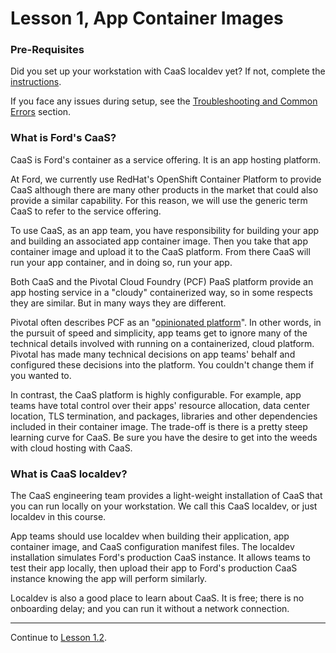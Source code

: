 # Lesson 1, App Container Images

### Pre-Requisites

Did you set up your workstation with CaaS localdev yet? If not, complete the [instructions](workstation-setup.md).

If you face any issues during setup, see the [Troubleshooting and Common Errors](./troubleshooting.md) section. 

### What is Ford's CaaS?

CaaS is Ford's container as a service offering. It is an app hosting platform.

At Ford, we currently use RedHat's OpenShift Container Platform to provide CaaS although there are many other products in the market that could also provide a similar capability. For this reason, we will use the generic term CaaS to refer to the service offering.

To use CaaS, as an app team, you have responsibility for building your app and building an associated app container image. Then you take that app container image and upload it to the CaaS platform. From there CaaS will run your app container, and in doing so, run your app.

Both CaaS and the Pivotal Cloud Foundry (PCF) PaaS platform provide an app hosting service in a "cloudy" containerized way, so in some respects they are similar. But in many ways they are different.

Pivotal often describes PCF as an "[opinionated platform](https://content.pivotal.io/blog/cloud-foundry-brazen-opinions-and-easy-extensions)". In other words, in the pursuit of speed and simplicity, app teams get to ignore many of the technical details involved with running on a containerized, cloud platform. Pivotal has made many technical decisions on app teams' behalf and configured these decisions into the platform. You couldn't change them if you wanted to.

In contrast, the CaaS platform is highly configurable. For example, app teams have total control over their apps' resource allocation, data center location, TLS termination, and packages, libraries and other dependencies included in their container image. The trade-off is there is a pretty steep learning curve for CaaS. Be sure you have the desire to get into the weeds with cloud hosting with CaaS.

### What is CaaS localdev?

The CaaS engineering team provides a light-weight installation of CaaS that you can run locally on your workstation. We call this CaaS localdev, or just localdev in this course.

App teams should use localdev when building their application, app container image, and CaaS configuration manifest files. The localdev installation simulates Ford's production CaaS instance. It allows teams to test their app locally, then upload their app to Ford's production CaaS instance knowing the app will perform similarly.

Localdev is also a good place to learn about CaaS. It is free; there is no onboarding delay; and you can run it without a network connection.

---  

Continue to [Lesson 1.2](./lesson1.2.md).